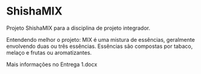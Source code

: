 # ShishaMIX
Projeto ShishaMIX para a disciplina de projeto integrador.

Entendendo melhor o projeto: MIX é uma mistura de essências, geralmente envolvendo duas ou três essências. Essências são compostas por tabaco, melaço e frutas ou aromatizantes. 

Mais informações no Entrega 1.docx
